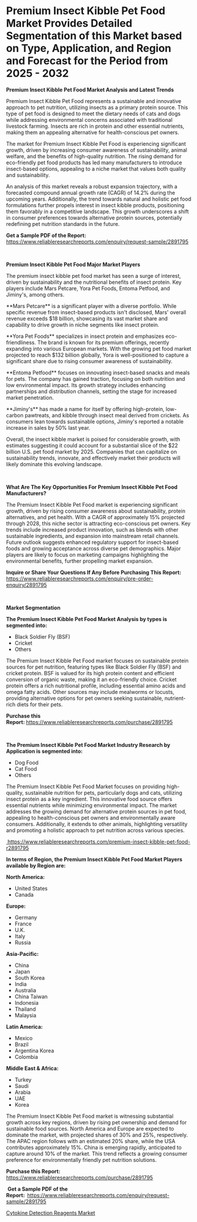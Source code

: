 <p><h1>Premium Insect Kibble Pet Food Market Provides Detailed Segmentation of this Market based on Type, Application, and Region and Forecast for the Period from 2025 - 2032</h1></p><p><strong>Premium Insect Kibble Pet Food Market Analysis and Latest Trends</strong></p>
<p><p>Premium Insect Kibble Pet Food represents a sustainable and innovative approach to pet nutrition, utilizing insects as a primary protein source. This type of pet food is designed to meet the dietary needs of cats and dogs while addressing environmental concerns associated with traditional livestock farming. Insects are rich in protein and other essential nutrients, making them an appealing alternative for health-conscious pet owners.</p><p>The market for Premium Insect Kibble Pet Food is experiencing significant growth, driven by increasing consumer awareness of sustainability, animal welfare, and the benefits of high-quality nutrition. The rising demand for eco-friendly pet food products has led many manufacturers to introduce insect-based options, appealing to a niche market that values both quality and sustainability. </p><p>An analysis of this market reveals a robust expansion trajectory, with a forecasted compound annual growth rate (CAGR) of 14.2% during the upcoming years. Additionally, the trend towards natural and holistic pet food formulations further propels interest in insect kibble products, positioning them favorably in a competitive landscape. This growth underscores a shift in consumer preferences towards alternative protein sources, potentially redefining pet nutrition standards in the future.</p></p>
<p><strong>Get a Sample PDF of the Report:&nbsp;</strong> <a href="https://www.reliableresearchreports.com/enquiry/request-sample/2891795?utm_campaign=2714&utm_medium=2&utm_source=Github&utm_content=ia&utm_term=14032025&utm_id=premium-insect-kibble-pet-food">https://www.reliableresearchreports.com/enquiry/request-sample/2891795</a></p>
<p>&nbsp;</p>
<p><strong>Premium Insect Kibble Pet Food Major Market Players</strong></p>
<p><p>The premium insect kibble pet food market has seen a surge of interest, driven by sustainability and the nutritional benefits of insect protein. Key players include Mars Petcare, Yora Pet Foods, Entoma Petfood, and Jiminy's, among others.</p><p>**Mars Petcare** is a significant player with a diverse portfolio. While specific revenue from insect-based products isn't disclosed, Mars' overall revenue exceeds $18 billion, showcasing its vast market share and capability to drive growth in niche segments like insect protein.</p><p>**Yora Pet Foods** specializes in insect protein and emphasizes eco-friendliness. The brand is known for its premium offerings, recently expanding into various European markets. With the growing pet food market projected to reach $132 billion globally, Yora is well-positioned to capture a significant share due to rising consumer awareness of sustainability.</p><p>**Entoma Petfood** focuses on innovating insect-based snacks and meals for pets. The company has gained traction, focusing on both nutrition and low environmental impact. Its growth strategy includes enhancing partnerships and distribution channels, setting the stage for increased market penetration.</p><p>**Jiminy's** has made a name for itself by offering high-protein, low-carbon pawtreats, and kibble through insect meal derived from crickets. As consumers lean towards sustainable options, Jiminy's reported a notable increase in sales by 50% last year.</p><p>Overall, the insect kibble market is poised for considerable growth, with estimates suggesting it could account for a substantial slice of the $22 billion U.S. pet food market by 2025. Companies that can capitalize on sustainability trends, innovate, and effectively market their products will likely dominate this evolving landscape.</p></p>
<p>&nbsp;</p>
<p><strong>What Are The Key Opportunities For Premium Insect Kibble Pet Food Manufacturers?</strong></p>
<p><p>The Premium Insect Kibble Pet Food market is experiencing significant growth, driven by rising consumer awareness about sustainability, protein alternatives, and pet health. With a CAGR of approximately 15% projected through 2028, this niche sector is attracting eco-conscious pet owners. Key trends include increased product innovation, such as blends with other sustainable ingredients, and expansion into mainstream retail channels. Future outlook suggests enhanced regulatory support for insect-based foods and growing acceptance across diverse pet demographics. Major players are likely to focus on marketing campaigns highlighting the environmental benefits, further propelling market expansion.</p></p>
<p><strong>Inquire or Share Your Questions If Any Before Purchasing This Report:</strong> <a href="https://www.reliableresearchreports.com/enquiry/pre-order-enquiry/2891795?utm_campaign=2714&utm_medium=2&utm_source=Github&utm_content=ia&utm_term=14032025&utm_id=premium-insect-kibble-pet-food">https://www.reliableresearchreports.com/enquiry/pre-order-enquiry/2891795</a></p>
<p>&nbsp;</p>
<p><strong>Market Segmentation</strong></p>
<p><strong>The Premium Insect Kibble Pet Food Market Analysis by types is segmented into:</strong></p>
<p><ul><li>Black Soldier Fly (BSF)</li><li>Cricket</li><li>Others</li></ul></p>
<p><p>The Premium Insect Kibble Pet Food market focuses on sustainable protein sources for pet nutrition, featuring types like Black Soldier Fly (BSF) and cricket protein. BSF is valued for its high protein content and efficient conversion of organic waste, making it an eco-friendly choice. Cricket protein offers a rich nutritional profile, including essential amino acids and omega fatty acids. Other sources may include mealworms or locusts, providing alternative options for pet owners seeking sustainable, nutrient-rich diets for their pets.</p></p>
<p><strong>Purchase this Report:&nbsp;</strong><a href="https://www.reliableresearchreports.com/purchase/2891795?utm_campaign=2714&utm_medium=2&utm_source=Github&utm_content=ia&utm_term=14032025&utm_id=premium-insect-kibble-pet-food">https://www.reliableresearchreports.com/purchase/2891795</a></p>
<p>&nbsp;</p>
<p><strong>The Premium Insect Kibble Pet Food Market Industry Research by Application is segmented into:</strong></p>
<p><ul><li>Dog Food</li><li>Cat Food</li><li>Others</li></ul></p>
<p><p>The Premium Insect Kibble Pet Food Market focuses on providing high-quality, sustainable nutrition for pets, particularly dogs and cats, utilizing insect protein as a key ingredient. This innovative food source offers essential nutrients while minimizing environmental impact. The market addresses the growing demand for alternative protein sources in pet food, appealing to health-conscious pet owners and environmentally aware consumers. Additionally, it extends to other animals, highlighting versatility and promoting a holistic approach to pet nutrition across various species.</p></p>
<p><a href="https://www.reliableresearchreports.com/premium-insect-kibble-pet-food-r2891795?utm_campaign=2714&utm_medium=2&utm_source=Github&utm_content=ia&utm_term=14032025&utm_id=premium-insect-kibble-pet-food">&nbsp;https://www.reliableresearchreports.com/premium-insect-kibble-pet-food-r2891795</a></p>
<p><strong>In terms of Region, the Premium Insect Kibble Pet Food Market Players available by Region are:</strong></p>
<p>
    <p> <strong> North America: </strong>
        <ul>
            <li>United States</li>
            <li>Canada</li>
        </ul>
        </p> 
    <p> <strong> Europe: </strong>
        <ul>
            <li>Germany</li>
            <li>France</li>
            <li>U.K.</li>
            <li>Italy</li>
            <li>Russia</li>
        </ul>
        </p> 
    <p> <strong> Asia-Pacific: </strong>
        <ul>
            <li>China</li>
            <li>Japan</li>
            <li>South Korea</li>
            <li>India</li>
            <li>Australia</li>
            <li>China Taiwan</li>
            <li>Indonesia</li>
            <li>Thailand</li>
            <li>Malaysia</li>
        </ul>
        </p> 
    <p> <strong> Latin America: </strong>
        <ul>
            <li>Mexico</li>
            <li>Brazil</li>
            <li>Argentina Korea</li>
            <li>Colombia</li>
        </ul>
        </p> 
    <p> <strong> Middle East & Africa: </strong>
        <ul>
            <li>Turkey</li>
            <li>Saudi</li>
            <li>Arabia</li>
            <li>UAE</li>
            <li>Korea</li>
        </ul>
    </p>
    </p>
<p><p>The Premium Insect Kibble Pet Food market is witnessing substantial growth across key regions, driven by rising pet ownership and demand for sustainable food sources. North America and Europe are expected to dominate the market, with projected shares of 30% and 25%, respectively. The APAC region follows with an estimated 20% share, while the USA contributes approximately 15%. China is emerging rapidly, anticipated to capture around 10% of the market. This trend reflects a growing consumer preference for environmentally friendly pet nutrition solutions.</p></p>
<p><strong>Purchase this Report: </strong><a href="https://www.reliableresearchreports.com/purchase/2891795?utm_campaign=2714&utm_medium=2&utm_source=Github&utm_content=ia&utm_term=14032025&utm_id=premium-insect-kibble-pet-food">https://www.reliableresearchreports.com/purchase/2891795</a></p>
<p>&nbsp;<strong>Get a Sample PDF of the Report:&nbsp;&nbsp;</strong><a href="https://www.reliableresearchreports.com/enquiry/request-sample/2891795?utm_campaign=2714&utm_medium=2&utm_source=Github&utm_content=ia&utm_term=14032025&utm_id=premium-insect-kibble-pet-food">https://www.reliableresearchreports.com/enquiry/request-sample/2891795</a></p>
<p><strong></strong></p>
<p><p><a href="https://github.com/nabadeneme/Market-Research-Report-List-1/blob/main/cytokine-detection-reagents-market.md?utm_campaign=2714&utm_medium=2&utm_source=Github&utm_content=ia&utm_term=14032025&utm_id=premium-insect-kibble-pet-food">Cytokine Detection Reagents Market</a></p></p>
